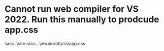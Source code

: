 ﻿# Cannot run web compiler for VS 2022. Run this manually to prodcude app.css

sass .\site.scss ..\wwwroot\css\app.css
